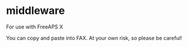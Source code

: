 # middleware
For use with FreeAPS X

You can copy and paste into FAX. At your own risk, so please be careful!
